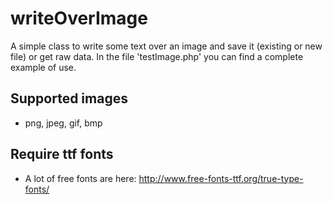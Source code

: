 writeOverImage
==============

A simple class to write some text over an image and save it (existing or new file) or get raw data.
In the file 'testImage.php' you can find a complete example of use. 

## Supported images
* png, jpeg, gif, bmp

## Require ttf fonts
* A lot of free fonts are here: http://www.free-fonts-ttf.org/true-type-fonts/
